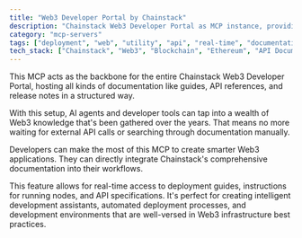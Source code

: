 ```yaml
---
title: "Web3 Developer Portal by Chainstack"
description: "Chainstack Web3 Developer Portal as MCP instance, providing instant access to comprehensive Web3 documentation and API references."
category: "mcp-servers"
tags: ["deployment", "web", "utility", "api", "real-time", "documentation", "developer tools", "AI agents"]
tech_stack: ["Chainstack", "Web3", "Blockchain", "Ethereum", "API Documentation", "MCP"]
---
```


This MCP acts as the backbone for the entire Chainstack Web3 Developer Portal, hosting all kinds of documentation like guides, API references, and release notes in a structured way. 

With this setup, AI agents and developer tools can tap into a wealth of Web3 knowledge that's been gathered over the years. That means no more waiting for external API calls or searching through documentation manually.

Developers can make the most of this MCP to create smarter Web3 applications. They can directly integrate Chainstack's comprehensive documentation into their workflows. 

This feature allows for real-time access to deployment guides, instructions for running nodes, and API specifications. It's perfect for creating intelligent development assistants, automated deployment processes, and development environments that are well-versed in Web3 infrastructure best practices.